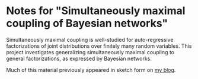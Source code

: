 # Notes for "Simultaneously maximal coupling of Bayesian networks"

Simultaneously maximal coupling is well-studied for auto-regressive factorizations of joint distributions over finitely many random variables. This project investigates generalizing simultaneously maximal coupling to general factorizations, as expressed by Bayesian networks.

Much of this material previously appeared in sketch form on [my blog](https://masharpe.wordpress.com/).
